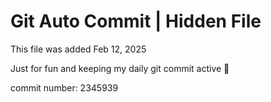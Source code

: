 # Git Auto Commit | Hidden File

This file was added Feb 12, 2025

Just for fun and keeping my daily git commit active 🤪

commit number: 2345939
